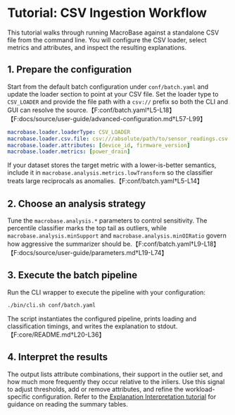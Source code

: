 # Tutorial: CSV Ingestion Workflow

This tutorial walks through running MacroBase against a standalone CSV file from
the command line. You will configure the CSV loader, select metrics and
attributes, and inspect the resulting explanations.

## 1. Prepare the configuration

Start from the default batch configuration under `conf/batch.yaml` and update the
loader section to point at your CSV file. Set the loader type to `CSV_LOADER`
and provide the file path with a `csv://` prefix so both the CLI and GUI can
resolve the source.【F:conf/batch.yaml†L5-L18】【F:docs/source/user-guide/advanced-configuration.md†L57-L99】

```yaml
macrobase.loader.loaderType: CSV_LOADER
macrobase.loader.csv.file: csv:///absolute/path/to/sensor_readings.csv
macrobase.loader.attributes: [device_id, firmware_version]
macrobase.loader.metrics: [power_drain]
```

If your dataset stores the target metric with a lower-is-better semantics,
include it in `macrobase.analysis.metrics.lowTransform` so the classifier treats
large reciprocals as anomalies.【F:conf/batch.yaml†L5-L14】

## 2. Choose an analysis strategy

Tune the `macrobase.analysis.*` parameters to control sensitivity. The percentile
classifier marks the top tail as outliers, while `macrobase.analysis.minSupport`
and `macrobase.analysis.minOIRatio` govern how aggressive the summarizer should
be.【F:conf/batch.yaml†L9-L18】【F:docs/source/user-guide/parameters.md†L19-L74】

## 3. Execute the batch pipeline

Run the CLI wrapper to execute the pipeline with your configuration:

```bash
./bin/cli.sh conf/batch.yaml
```

The script instantiates the configured pipeline, prints loading and
classification timings, and writes the explanation to stdout.【F:core/README.md†L20-L36】

## 4. Interpret the results

The output lists attribute combinations, their support in the outlier set, and
how much more frequently they occur relative to the inliers. Use this signal to
adjust thresholds, add or remove attributes, and refine the workload-specific
configuration. Refer to the [Explanation Interpretation tutorial](explanation-interpretation.md)
for guidance on reading the summary tables.
